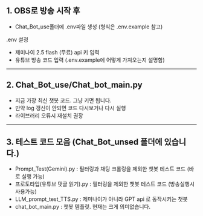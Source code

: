 ## 1. OBS로 방송 시작 후 
- Chat_Bot_use폴더에 .env파일 생성 (형식은 .env.example 참고)

.env 설정
- 제미나이 2.5 flash (무료) api 키 입력
- 유튜브 방송 코드 입력 (.env.example에 어떻게 가져오는지 설명함)

---

## 2. Chat_Bot_use/Chat_bot_main.py
- 지금 가장 최신 챗봇 코드. 그냥 키면 됩니다.
- 만약 log 갱신이 안되면 코드 다시보거나 다시 실행
- 라이브러리 오류시 재설치 권장

---

## 3. 테스트 코드 모음 (Chat_Bot_unsed 폴더에 있습니다.)
- Prompt_Test(Gemini).py : 필터링과 채팅 크롤링을 제외한 챗봇 테스트 코드 (바로 실행 가능)
- 프로토타입(유튜브 댓글 읽기).py : 필터링을 제외한 챗봇 테스트 코드 (방송실행시 사용가능)
- LLM_prompt_test_TTS.py : 제미나이가 아니라 GPT api 로 동작시키는 챗봇
- chat_bot_main.py : 챗봇 템플릿. 현재는 크게 의미없습니다.
